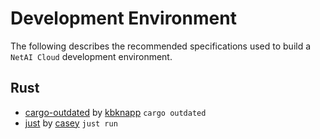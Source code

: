 # Development Environment

The following describes the recommended specifications used to build a `NetAI Cloud` development environment.

## Rust

* [cargo-outdated](https://crates.io/crates/cargo-outdated) by [kbknapp](https://github.com/kbknapp/cargo-outdated) `cargo outdated`
* [just](https://crates.io/crates/just) by [casey](https://github.com/casey/just) `just run`
